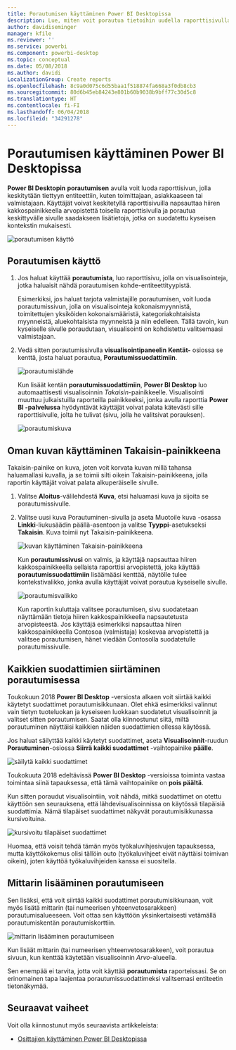 ```yaml
---
title: Porautumisen käyttäminen Power BI Desktopissa
description: Lue, miten voit porautua tietoihin uudella raporttisivulla Power BI Desktopissa
author: davidiseminger
manager: kfile
ms.reviewer: ''
ms.service: powerbi
ms.component: powerbi-desktop
ms.topic: conceptual
ms.date: 05/08/2018
ms.author: davidi
LocalizationGroup: Create reports
ms.openlocfilehash: 8c9a0d075c6d55baa1f518874fa668a3f0db8cb3
ms.sourcegitcommit: 80d6b45eb84243e801b60b9038b9bff77c30d5c8
ms.translationtype: HT
ms.contentlocale: fi-FI
ms.lasthandoff: 06/04/2018
ms.locfileid: "34291278"
---
```

# <a name="use-drillthrough-in-power-bi-desktop"></a>Porautumisen käyttäminen Power BI Desktopissa
**Power BI Desktopin** **porautumisen** avulla voit luoda raporttisivun, jolla keskitytään tiettyyn entiteettiin, kuten toimittajaan, asiakkaaseen tai valmistajaan. Käyttäjät voivat keskitetyllä raporttisivuilla napsauttaa hiiren kakkospainikkeella arvopistettä toisella raporttisivulla ja porautua keskittyvälle sivulle saadakseen lisätietoja, jotka on suodatettu kyseisen kontekstin mukaisesti.

![porautumisen käyttö](media/desktop-drillthrough/drillthrough_01.png)

## <a name="using-drillthrough"></a>Porautumisen käyttö
1. Jos haluat käyttää **porautumista**, luo raporttisivu, jolla on visualisointeja, jotka haluaisit nähdä porautumisen kohde-entiteettityypistä. 

    Esimerkiksi, jos haluat tarjota valmistajille porautumisen, voit luoda porautumissivun, jolla on visualisointeja kokonaismyynnistä, toimitettujen yksiköiden kokonaismääristä, kategoriakohtaisista myynneistä, aluekohtaisista myynneistä ja niin edelleen. Tällä tavoin, kun kyseiselle sivulle poraudutaan, visualisointi on kohdistettu valitsemaasi valmistajaan.

2. Vedä sitten porautumissivulla **visualisointipaneelin** **Kentät-** osiossa se kenttä, josta haluat porautua, **Porautumissuodattimiin**.

    ![porautumislähde](media/desktop-drillthrough/drillthrough_02.png)

    Kun lisäät kentän **porautumissuodattimiin**, **Power BI Desktop** luo automaattisesti visualisoinnin *Takaisin*-painikkeelle. Visualisointi muuttuu julkaistuilla raporteilla painikkeeksi, jonka avulla raporttia **Power BI -palvelussa** hyödyntävät käyttäjät voivat palata kätevästi sille raporttisivulle, jolta he tulivat (sivu, jolla he valitsivat porauksen).

    ![porautumiskuva](media/desktop-drillthrough/drillthrough_03.png)

## <a name="use-your-own-image-for-a-back-button"></a>Oman kuvan käyttäminen Takaisin-painikkeena    
 Takaisin-painike on kuva, joten voit korvata kuvan millä tahansa haluamallasi kuvalla, ja se toimii silti oikein Takaisin-painikkeena, jolla raportin käyttäjät voivat palata alkuperäiselle sivulle.

1. Valitse **Aloitus**-välilehdestä **Kuva**, etsi haluamasi kuva ja sijoita se porautumissivulle.
2. Valitse uusi kuva Porautuminen-sivulla ja aseta Muotoile kuva -osassa **Linkki**-liukusäädin päällä-asentoon ja valitse **Tyyppi**-asetukseksi **Takaisin**. Kuva toimii nyt Takaisin-painikkeena.

    ![kuvan käyttäminen Takaisin-painikkeena](media/desktop-drillthrough/drillthrough_05.png)

    Kun **porautumissivusi** on valmis, ja käyttäjä napsauttaa hiiren kakkospainikkeella sellaista raporttisi arvopistettä, joka käyttää **porautumissuodattimiin** lisäämääsi kenttää, näytölle tulee kontekstivalikko, jonka avulla käyttäjät voivat porautua kyseiselle sivulle.

    ![porautumisvalikko](media/desktop-drillthrough/drillthrough_04.png)

    Kun raportin kuluttaja valitsee porautumisen, sivu suodatetaan näyttämään tietoja hiiren kakkospainikkeella napsautetusta arvopisteestä. Jos käyttäjä esimerkiksi napsauttaa hiiren kakkospainikkeella Contosoa (valmistaja) koskevaa arvopistettä ja valitsee porautumisen, hänet viedään Contosolla suodatetulle porautumissivulle.

## <a name="pass-all-filters-in-drillthrough"></a>Kaikkien suodattimien siirtäminen porautumisessa

Toukokuun 2018 **Power BI Desktop** -versiosta alkaen voit siirtää kaikki käytetyt suodattimet porautumisikkunaan. Olet ehkä esimerkiksi valinnut vain tietyn tuoteluokan ja kyseiseen luokkaan suodatetut visualisoinnit ja valitset sitten porautumisen. Saatat olla kiinnostunut siitä, miltä porautuminen näyttäisi kaikkien näiden suodattimien ollessa käytössä.

Jos haluat säilyttää kaikki käytetyt suodattimet, aseta **Visualisoinnit**-ruudun **Porautuminen**-osiossa **Siirrä kaikki suodattimet** -vaihtopainike **päälle**. 

![säilytä kaikki suodattimet](media/desktop-drillthrough/drillthrough_06.png)

Toukokuuta 2018 edeltävissä **Power BI Desktop** -versioissa toiminta vastaa toimintaa siinä tapauksessa, että tämä vaihtopainike on **pois päältä**.

Kun sitten poraudut visualisointiin, voit nähdä, mitkä suodattimet on otettu käyttöön sen seurauksena, että lähdevisualisoinnissa on käytössä tilapäisiä suodattimia. Nämä tilapäiset suodattimet näkyvät porautumisikkunassa kursivoituina. 

![kursivoitu tilapäiset suodattimet](media/desktop-drillthrough/drillthrough_07.png)

Huomaa, että voisit tehdä tämän myös työkaluvihjesivujen tapauksessa, mutta käyttökokemus olisi tällöin outo (työkaluvihjeet eivät näyttäisi toimivan oikein), joten käyttöä työkaluvihjeiden kanssa ei suositella.

## <a name="add-a-measure-to-drillthrough"></a>Mittarin lisääminen porautumiseen

Sen lisäksi, että voit siirtää kaikki suodattimet porautumisikkunaan, voit myös lisätä mittarin (tai numeerisen yhteenvetosarakkeen) porautumisalueeseen. Voit ottaa sen käyttöön yksinkertaisesti vetämällä porautumiskentän porautumiskorttiin. 

![mittarin lisääminen porautumiseen](media/desktop-drillthrough/drillthrough_08.png)

Kun lisäät mittarin (tai numeerisen yhteenvetosarakkeen), voit porautua sivuun, kun kenttää käytetään visualisoinnin *Arvo*-alueella.

Sen enempää ei tarvita, jotta voit käyttää **porautumista** raporteissasi. Se on erinomainen tapa laajentaa porautumissuodattimeksi valitsemasi entiteetin tietonäkymää.

## <a name="next-steps"></a>Seuraavat vaiheet

Voit olla kiinnostunut myös seuraavista artikkeleista:

* [Osittajien käyttäminen Power BI Desktopissa](desktop-slicers.md)

